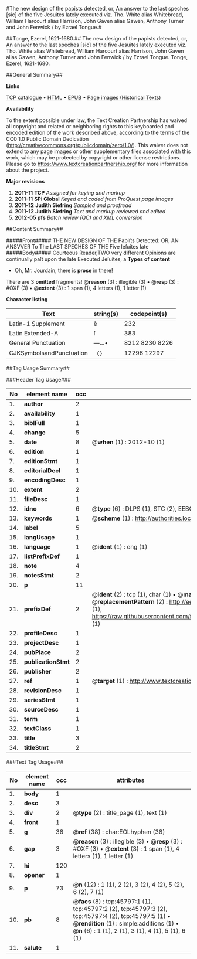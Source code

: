 #The new design of the papists detected, or, An answer to the last speches [sic] of the five Jesuites lately executed viz. Tho. White alias Whitebread, William Harcourt alias Harrison, John Gaven alias Gawen, Anthony Turner and John Fenwick / by Ezrael Tongue.#

##Tonge, Ezerel, 1621-1680.##
The new design of the papists detected, or, An answer to the last speches [sic] of the five Jesuites lately executed viz. Tho. White alias Whitebread, William Harcourt alias Harrison, John Gaven alias Gawen, Anthony Turner and John Fenwick / by Ezrael Tongue.
Tonge, Ezerel, 1621-1680.

##General Summary##

**Links**

[TCP catalogue](http://www.ota.ox.ac.uk/tcp/)  • 
[HTML](http://tei.it.ox.ac.uk/tcp/Texts-HTML/free/A62/A62922.html)  • 
[EPUB](http://tei.it.ox.ac.uk/tcp/Texts-EPUB/free/A62/A62922.epub) • 
[Page images (Historical Texts)](https://historicaltexts.jisc.ac.uk/eebo-10772316e)

**Availability**

To the extent possible under law, the Text Creation Partnership has waived all copyright and related or neighboring rights to this keyboarded and encoded edition of the work described above, according to the terms of the CC0 1.0 Public Domain Dedication (http://creativecommons.org/publicdomain/zero/1.0/). This waiver does not extend to any page images or other supplementary files associated with this work, which may be protected by copyright or other license restrictions. Please go to https://www.textcreationpartnership.org/ for more information about the project.

**Major revisions**

1. __2011-11__ __TCP__ *Assigned for keying and markup*
1. __2011-11__ __SPi Global__ *Keyed and coded from ProQuest page images*
1. __2011-12__ __Judith Siefring__ *Sampled and proofread*
1. __2011-12__ __Judith Siefring__ *Text and markup reviewed and edited*
1. __2012-05__ __pfs__ *Batch review (QC) and XML conversion*

##Content Summary##

#####Front#####
THE NEW DESIGN OF THE Papiſts Detected: OR, AN ANSVVER To The LAST SPECHES OF THE Five Ieſuites late
#####Body#####
Courteous Reader,TWO very different Opinions are continually paſt upon the late Executed Jeſuites, a
**Types of content**

  * Oh, Mr. Jourdain, there is **prose** in there!

There are 3 **omitted** fragments! 
 @__reason__ (3) : illegible (3)  •  @__resp__ (3) : #OXF (3)  •  @__extent__ (3) : 1 span (1), 4 letters (1), 1 letter (1)

**Character listing**


|Text|string(s)|codepoint(s)|
|---|---|---|
|Latin-1 Supplement|è|232|
|Latin Extended-A|ſ|383|
|General Punctuation|—…•|8212 8230 8226|
|CJKSymbolsandPunctuation|〈〉|12296 12297|

##Tag Usage Summary##

###Header Tag Usage###

|No|element name|occ|attributes|
|---|---|---|---|
|1.|__author__|2||
|2.|__availability__|1||
|3.|__biblFull__|1||
|4.|__change__|5||
|5.|__date__|8| @__when__ (1) : 2012-10 (1)|
|6.|__edition__|1||
|7.|__editionStmt__|1||
|8.|__editorialDecl__|1||
|9.|__encodingDesc__|1||
|10.|__extent__|2||
|11.|__fileDesc__|1||
|12.|__idno__|6| @__type__ (6) : DLPS (1), STC (2), EEBO-CITATION (1), OCLC (1), VID (1)|
|13.|__keywords__|1| @__scheme__ (1) : http://authorities.loc.gov/ (1)|
|14.|__label__|5||
|15.|__langUsage__|1||
|16.|__language__|1| @__ident__ (1) : eng (1)|
|17.|__listPrefixDef__|1||
|18.|__note__|4||
|19.|__notesStmt__|2||
|20.|__p__|11||
|21.|__prefixDef__|2| @__ident__ (2) : tcp (1), char (1)  •  @__matchPattern__ (2) : ([0-9\-]+):([0-9IVX]+) (1), (.+) (1)  •  @__replacementPattern__ (2) : http://eebo.chadwyck.com/downloadtiff?vid=$1&page=$2 (1), https://raw.githubusercontent.com/textcreationpartnership/Texts/master/tcpchars.xml#$1 (1)|
|22.|__profileDesc__|1||
|23.|__projectDesc__|1||
|24.|__pubPlace__|2||
|25.|__publicationStmt__|2||
|26.|__publisher__|2||
|27.|__ref__|1| @__target__ (1) : http://www.textcreationpartnership.org/docs/. (1)|
|28.|__revisionDesc__|1||
|29.|__seriesStmt__|1||
|30.|__sourceDesc__|1||
|31.|__term__|1||
|32.|__textClass__|1||
|33.|__title__|3||
|34.|__titleStmt__|2||


###Text Tag Usage###

|No|element name|occ|attributes|
|---|---|---|---|
|1.|__body__|1||
|2.|__desc__|3||
|3.|__div__|2| @__type__ (2) : title_page (1), text (1)|
|4.|__front__|1||
|5.|__g__|38| @__ref__ (38) : char:EOLhyphen (38)|
|6.|__gap__|3| @__reason__ (3) : illegible (3)  •  @__resp__ (3) : #OXF (3)  •  @__extent__ (3) : 1 span (1), 4 letters (1), 1 letter (1)|
|7.|__hi__|120||
|8.|__opener__|1||
|9.|__p__|73| @__n__ (12) : 1 (1), 2 (2), 3 (2), 4 (2), 5 (2), 6 (2), 7 (1)|
|10.|__pb__|8| @__facs__ (8) : tcp:45797:1 (1), tcp:45797:2 (2), tcp:45797:3 (2), tcp:45797:4 (2), tcp:45797:5 (1)  •  @__rendition__ (1) : simple:additions (1)  •  @__n__ (6) : 1 (1), 2 (1), 3 (1), 4 (1), 5 (1), 6 (1)|
|11.|__salute__|1||
